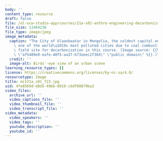 ```yaml
---
body: ''
content_type: resource
draft: false
file: /ol-ocw-studio-app/courses/21a-s01-anthro-engineering-decarbonization-at-the-million-person-scale-fall-2023/mit21a_s01_f23.jpg
file_size: 11464236
file_type: image/jpeg
image_metadata:
  caption: "The City of Ulaanbaatar in Mongolia, the coldest capital on Earth and\
    \ one of the world\u2019s most polluted cities due to coal combustion, is the\
    \ field site for decarbonization in this course. (Image source: {{% resource_link\
    \ \"af5489e0-eafe-40f5-aa37-b73aeec2f36d\" \"public domain\" %}}.)"
  credit: ''
  image-alt: Birds'-eye view of an urban scene
learning_resource_types: []
license: https://creativecommons.org/licenses/by-nc-sa/4.0/
resourcetype: Image
title: mit21a_s01_f23.jpg
uid: 4fe8569d-d8d5-49bb-8019-c6df08879ba3
video_files:
  archive_url: ''
  video_captions_file: ''
  video_thumbnail_file: ''
  video_transcript_file: ''
video_metadata:
  video_speakers: ''
  video_tags: ''
  youtube_description: ''
  youtube_id: ''
---
```

